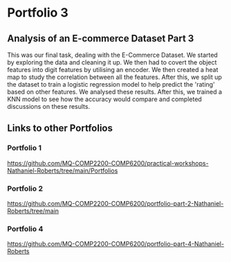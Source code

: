 # Portfolio 3
## Analysis of an E-commerce Dataset Part 3
This was our final task, dealing with the E-Commerce Dataset. We started by exploring the data and cleaning it up. We then had to covert the object features into digit features by utilising an encoder. We then created a heat map to study the correlation between all the features.
After this, we split up the dataset to train a logistic regression model to help predict the 'rating' based on other features. We analysed these results. After this, we trained a KNN model to see how the accuracy would compare and completed discussions on these results.

## Links to other Portfolios
### Portfolio 1
https://github.com/MQ-COMP2200-COMP6200/practical-workshops-Nathaniel-Roberts/tree/main/Portfolios

### Portfolio 2
https://github.com/MQ-COMP2200-COMP6200/portfolio-part-2-Nathaniel-Roberts/tree/main

### Portfolio 4
https://github.com/MQ-COMP2200-COMP6200/portfolio-part-4-Nathaniel-Roberts